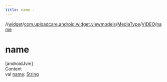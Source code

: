 ```yaml
---
title: name -
---
```

//[widget](../../../index.md)/[com.uploadcare.android.widget.viewmodels](../../index.md)/[MediaType](../index.md)/[VIDEO](index.md)/[name](name.md)



# name  
[androidJvm]  
Content  
val [name](name.md): [String](https://kotlinlang.org/api/latest/jvm/stdlib/kotlin/-string/index.html)  




